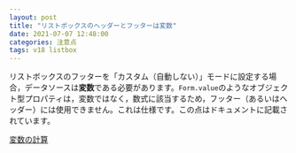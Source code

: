 ```yaml
---
layout: post
title: "リストボックスのヘッダーとフッターは変数"
date: 2021-07-07 12:48:00
categories: 注意点
tags: v18 listbox
---
```


リストボックスのフッターを「カスタム（自動しない）」モードに設定する場合，データソースは**変数**である必要があります。`Form.value`のようなオブジェクト型プロパティは，変数ではなく，数式に該当するため，フッター（あるいはヘッダー）には使用できません。これは仕様です。この点はドキュメントに記載されています。

<i class="fa fa-external-link" aria-hidden="true"></i> [変数の計算](https://developer.4d.com/docs/ja/FormObjects/propertiesObject.html#変数の計算)
